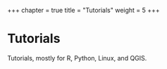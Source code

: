 +++
chapter = true
title = "Tutorials"
weight = 5
+++

# Tutorials

Tutorials, mostly for R, Python, Linux, and QGIS.
